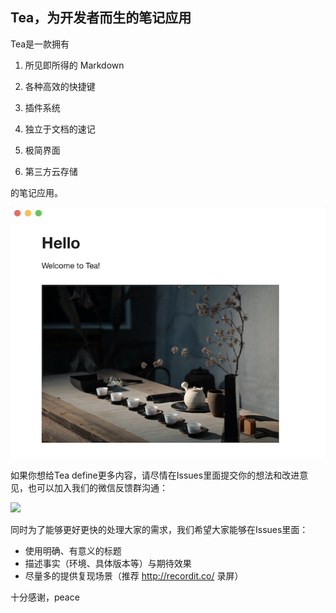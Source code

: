 ## Tea，为开发者而生的笔记应用
Tea是一款拥有

1. 所见即所得的 Markdown

2. 各种高效的快捷键

3. 插件系统

4. 独立于文档的速记

5. 极简界面

6. 第三方云存储

的笔记应用。

![](./main.png)

如果你想给Tea define更多内容，请尽情在Issues里面提交你的想法和改进意见，也可以加入我们的微信反馈群沟通：

![](./qr.png)

同时为了能够更好更快的处理大家的需求，我们希望大家能够在Issues里面：
- 使用明确、有意义的标题
- 描述事实（环境、具体版本等）与期待效果
- 尽量多的提供复现场景（推荐 http://recordit.co/ 录屏）

十分感谢，peace

